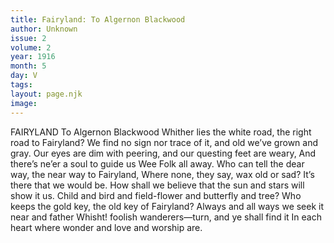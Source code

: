 ```yaml
---
title: Fairyland: To Algernon Blackwood
author: Unknown
issue: 2
volume: 2
year: 1916
month: 5
day: V
tags:
layout: page.njk
image:
---
```

FAIRYLAND    To Algernon Blackwood    Whither lies the white road, the right road to Fairyland?    We find no sign nor trace of it, and old we’ve grown and gray.    Our eyes are dim with peering, and our questing feet are weary,    And there’s ne’er a soul to guide us Wee Folk all away.    Who can tell the dear way, the near way to Fairyland,    Where none, they say, wax old or sad? It’s there that we would be.    How shall we believe that the sun and stars will show it us.    Child and bird and field-flower and butterfly and tree?    Who keeps the gold key, the old key of Fairyland?    Always and all ways we seek it near and father    Whisht! foolish wanderers—turn, and ye shall find it    In each heart where wonder and love and worship are. 
